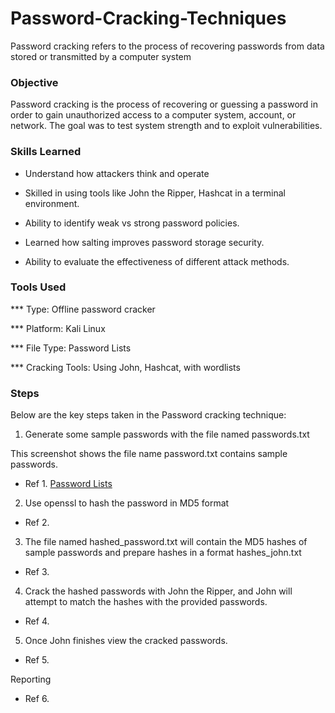 # Password-Cracking-Techniques
Password cracking refers to the process of recovering passwords from data stored or transmitted by a computer system

### Objective

Password cracking is the process of recovering or guessing a password in order to gain unauthorized access to a computer system, account, or network. The goal was to test system strength and to exploit vulnerabilities.

### Skills Learned

-  Understand how attackers think and operate

-  Skilled in using tools like John the Ripper, Hashcat in a terminal environment.

-  Ability to identify weak vs strong password policies.

-  Learned how salting improves password storage security.

-  Ability to evaluate the effectiveness of different attack methods.

### Tools Used

*** Type: Offline password cracker

*** Platform: Kali Linux

*** File Type: Password Lists

*** Cracking Tools: Using John, Hashcat, with wordlists 


### Steps

Below are the key steps taken in the Password cracking technique:

1. Generate some sample passwords with the file named passwords.txt

This screenshot shows the file name password.txt contains sample passwords.

* Ref 1. [Password Lists](https://github.com/Maffypeterp/Password-Cracking-Techniques/blob/main/Screenshot%202025-07-22%20121214.png)

2. Use openssl to hash the password in MD5 format
 
* Ref 2.

3. The file named hashed_password.txt will contain the MD5 hashes of sample passwords and prepare hashes in a format hashes_john.txt

* Ref 3.

4. Crack the hashed passwords with John the Ripper, and John will attempt to match the hashes with the provided passwords.

* Ref 4.

5. Once John finishes view the cracked passwords.

* Ref 5.

Reporting

* Ref 6.


